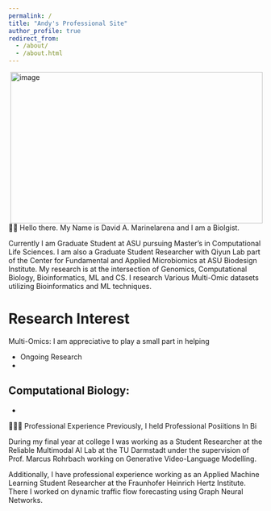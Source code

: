 ```yaml
---
permalink: /
title: "Andy's Professional Site"
author_profile: true
redirect_from: 
  - /about/
  - /about.html
---
```

<img width="500" height="300" alt="image" src="https://github.com/user-attachments/assets/2f243e9d-dc8c-4765-99ff-3b66a59876d0" style="float: right; margin-left: 15px;" />


👋🏼 Hello there. My Name is David A. Marinelarena and I am a Biolgist.

Currently I am Graduate Student at ASU pursuing Master’s in Computational Life Sciences. I am also a Graduate Student Researcher with Qiyun Lab part of the Center for Fundamental and Applied Microbiomics at ASU Biodesign Institute. My research is at the intersection of Genomics, Computational  Biology, Bioinformatics, ML and CS. I research Various Multi-Omic datasets utilizing Bioinformatics and ML techniques. 





Research Interest
======

Multi-Omics: I am appreciative to play a small part in helping 

- Ongoing Research
- 


Computational Biology:
-
-




👨🏻‍🔬 Professional Experience
Previously, I held Professional Posiitions In Bi

During my final year at college I was working as a Student Researcher at the Reliable Multimodal AI Lab at the TU Darmstadt under the supervision of Prof. Marcus Rohrbach working on Generative Video-Language Modelling.

Additionally, I have professional experience working as an Applied Machine Learning Student Researcher at the Fraunhofer Heinrich Hertz Institute.
There I worked on dynamic traffic flow forecasting using Graph Neural Networks.
